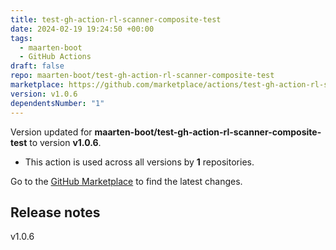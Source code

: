 ```yaml
---
title: test-gh-action-rl-scanner-composite-test
date: 2024-02-19 19:24:50 +00:00
tags:
  - maarten-boot
  - GitHub Actions
draft: false
repo: maarten-boot/test-gh-action-rl-scanner-composite-test
marketplace: https://github.com/marketplace/actions/test-gh-action-rl-scanner-composite-test
version: v1.0.6
dependentsNumber: "1"
---
```



Version updated for **maarten-boot/test-gh-action-rl-scanner-composite-test** to version **v1.0.6**.
- This action is used across all versions by **1** repositories.

Go to the [GitHub Marketplace](https://github.com/marketplace/actions/test-gh-action-rl-scanner-composite-test) to find the latest changes.

## Release notes

v1.0.6
